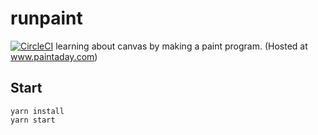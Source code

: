 # runpaint
[![CircleCI](https://circleci.com/gh/Thunderducky/runpaint.svg?style=svg)](https://circleci.com/gh/Thunderducky/runpaint)
learning about canvas by making a paint program. (Hosted at www.paintaday.com)

## Start
`yarn install`   
`yarn start`
